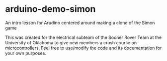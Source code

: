 # arduino-demo-simon
An intro lesson for Arudino centered around making a clone of the Simon game

This was created for the electrical subteam of the Sooner Rover Team at the University of Oklahoma to give new members a crash course on microcontrollers. Feel free to use/modify the code and its documentation for your own purposes.
